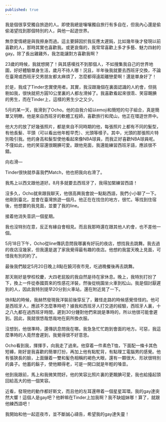 ```yaml
---
published: true
---
```


我是個很享受獨自旅遊的人。即使我總是嚷嚷獨自旅行有多自在，但我內心還是偷偷渴望找到那個特別的人，與他一起遊世界。

 

無奈愛情總是與我擦身而過。這主要歸因於我反應太遲鈍，比如幾年後才發現以前喜歡的人，那時其實也喜歡我。或更哀傷的，我常常喜歡上多才多藝、魅力四射的gay。除了長出雞雞外，我怎能讓對方喜歡我啊？

 

23歲的時候，我就想開了！與其感嘆找不到那個人，不如搜集我自己的世界地圖，好好體驗單身生活，歲月不待人哪！況且，半年後我就要去西班牙交換，不論在臺灣或西班牙交男朋友都太麻煩了，怎麼都得遠距離戀愛啊！還是單身好了！

 

於是，我成了Tinder忠實使用者。其實，我沒跟幾個在裏面認識的人約會，但挑剔如我，很快就把方圓10公里裏的人都左滑掉了。我喜歡看起來很乖、笑容靦腆的男生，而在Tinder上，這樣的男生少之又少。

 

5月的某一天，我滑到了Ocho。他的自我介紹以emoji和簡短的句子組合，真是簡單又明瞭。他是來自西班牙的軟體工程師，喜歡旅行和爬山，他正在環遊世界中。

 

他大方的放了好幾張照片，都是來自不同時期的他，每張照片上都有不同的髮型，有他長髮、平頭（可以看出他年輕早禿）、光頭等樣子。其中，光頭的那張照片特別吸引我。他的身高和髮型使他看起來像NBA球員，而我正好喜歡NBA球員呢。不僅如此，他的笑容還很靦腆可愛。跟他見面，我還能練習西班牙語，應該很不錯。

 

向右滑—

 

Tinder很快就恭喜我們Match，他也把我向右滑了。

 

我馬上以西文跟他道好。8月多就要去西班牙了，我得加緊練習西語！

 

沒多久，Ocho就來跟我聊天，他很高興我會說一點點西語，我們小小聊了一下。他剛到臺北，並會在臺灣旅遊一個月。他正在在找住的地方，很忙。等找到住宿後，他想要約我見面，並要了我的line。

 

接着他消失音訊一個星期。

 

我也沒特別在意，反正有緣自會相見。而且我那時還在跟其他人約會，也不差他一個。

 

5月18日下午，Ocho從line傳訊息問我哪裏有好玩的夜店，想找我去跳舞。我去過的夜店沒幾家，但我還是選了家我覺得最有趣的夜店。他想約我當天晚上見面，可惜我有別的約了。

 

最後我們敲定5月20日晚上8點在饒河夜市見，吃過晚餐後再去跳舞。


 

那天剛好是學校校慶，大四老屁股的我自然是待在家休息。晚上，我特別打扮了下，換上一件從泰國買來的性感花洋裝，然後從桃園坐火車到松山。我是個討厭遲到的人，因此我特別提早20分到火車站，還在附近晃了一下。

 

快8點的時候，我赫然發現我洋裝前後穿反了，難怪走路的時候感覺怪怪的。他可是西班牙人，應該不怎麼準時吧？據我和西班牙人打交道的經驗，西班牙人裏，十之八九都在過西班牙時間，遲到30分鍾對他們來說是準時的，所以他很可能會遲到。因此，我就很悠哉悠哉地在廁所換衣服。

 

沒想到，他很準時，還傳訊息問我在哪。我急急忙忙跑到會面的地方。可惡，我這麼準時的人竟然會遲到，我覺得很不好意思。

 

Ocho看到我，揮揮手，向我走了過來。他穿着一件素色T恤，下面配一條卡其色短褲，剛好是我喜歡的簡單打扮，再加上他有點駝背，有點理工電腦男的感覺。他有張狹長的臉，上面鑲着一雙和髪色相稱的褐色大眼，還有一顆很大、形狀很特別的鼻子。他蓄的鬍子，使他顯得老，可是一開口就是年輕的嗓音。

 

他到我跟前，馬上和我微笑問好。他的笑容比照片裏的更靦腆可愛，我也給擡起頭回給高大的他一個笑容。

 

近看，發現他的動作都好斯文，而且他的左耳還帶着一個星星耳環。我的gay達突然大響！這個人是gay吧？他幹嘛在Tinder上加我啊？我不缺姐妹哪！算了，就跟他練西語吧！

 

我開始和他一起逛夜市，並不斷誠心禱告，希望我的gay達失靈！
